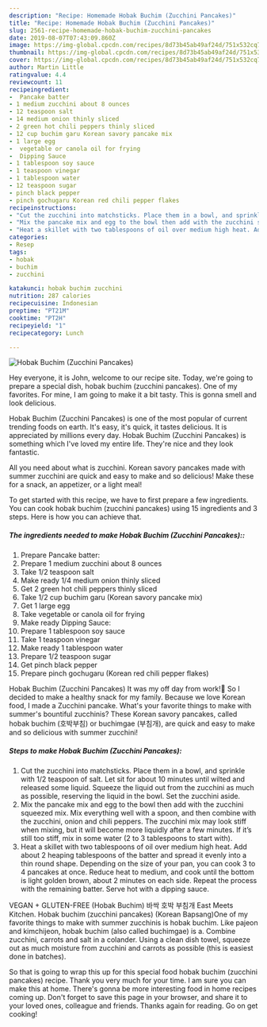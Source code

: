 ```yaml
---
description: "Recipe: Homemade Hobak Buchim (Zucchini Pancakes)"
title: "Recipe: Homemade Hobak Buchim (Zucchini Pancakes)"
slug: 2561-recipe-homemade-hobak-buchim-zucchini-pancakes
date: 2019-08-07T07:43:09.860Z
image: https://img-global.cpcdn.com/recipes/8d73b45ab49af24d/751x532cq70/hobak-buchim-zucchini-pancakes-recipe-main-photo.jpg
thumbnail: https://img-global.cpcdn.com/recipes/8d73b45ab49af24d/751x532cq70/hobak-buchim-zucchini-pancakes-recipe-main-photo.jpg
cover: https://img-global.cpcdn.com/recipes/8d73b45ab49af24d/751x532cq70/hobak-buchim-zucchini-pancakes-recipe-main-photo.jpg
author: Martin Little
ratingvalue: 4.4
reviewcount: 11
recipeingredient:
-  Pancake batter
- 1 medium zucchini about 8 ounces
- 12 teaspoon salt
- 14 medium onion thinly sliced
- 2 green hot chili peppers thinly sliced
- 12 cup buchim garu Korean savory pancake mix
- 1 large egg
-  vegetable or canola oil for frying
-  Dipping Sauce
- 1 tablespoon soy sauce
- 1 teaspoon vinegar
- 1 tablespoon water
- 12 teaspoon sugar
- pinch black pepper
- pinch gochugaru Korean red chili pepper flakes
recipeinstructions:
- "Cut the zucchini into matchsticks. Place them in a bowl, and sprinkle with 1/2 teaspoon of salt. Let sit for about 10 minutes until wilted and released some liquid. Squeeze the liquid out from the zucchini as much as possible, reserving the liquid in the bowl. Set the zucchini aside."
- "Mix the pancake mix and egg to the bowl then add with the zucchini squeezed mix. Mix everything well with a spoon, and then combine with the zucchini, onion and chili peppers. The zucchini mix may look stiff when mixing, but it will become more liquidly after a few minutes. If it’s still too stiff, mix in some water (2 to 3 tablespoons to start with)."
- "Heat a skillet with two tablespoons of oil over medium high heat. Add about 2 heaping tablespoons of the batter and spread it evenly into a thin round shape. Depending on the size of your pan, you can cook 3 to 4 pancakes at once. Reduce heat to medium, and cook until the bottom is light golden brown, about 2 minutes on each side. Repeat the process with the remaining batter. Serve hot with a dipping sauce."
categories:
- Resep
tags:
- hobak
- buchim
- zucchini

katakunci: hobak buchim zucchini
nutrition: 287 calories
recipecuisine: Indonesian
preptime: "PT21M"
cooktime: "PT2H"
recipeyield: "1"
recipecategory: Lunch

---
```



![Hobak Buchim (Zucchini Pancakes)](https://img-global.cpcdn.com/recipes/8d73b45ab49af24d/751x532cq70/hobak-buchim-zucchini-pancakes-recipe-main-photo.jpg)

Hey everyone, it is John, welcome to our recipe site. Today, we're going to prepare a special dish, hobak buchim (zucchini pancakes). One of my favorites. For mine, I am going to make it a bit tasty. This is gonna smell and look delicious.

Hobak Buchim (Zucchini Pancakes) is one of the most popular of current trending foods on earth. It's easy, it's quick, it tastes delicious. It is appreciated by millions every day. Hobak Buchim (Zucchini Pancakes) is something which I've loved my entire life. They're nice and they look fantastic.

All you need about what is zucchini. Korean savory pancakes made with summer zucchini are quick and easy to make and so delicious! Make these for a snack, an appetizer, or a light meal!


To get started with this recipe, we have to first prepare a few ingredients. You can cook hobak buchim (zucchini pancakes) using 15 ingredients and 3 steps. Here is how you can achieve that.

##### The ingredients needed to make Hobak Buchim (Zucchini Pancakes)::

1. Prepare  Pancake batter:
1. Prepare 1 medium zucchini about 8 ounces
1. Take 1/2 teaspoon salt
1. Make ready 1/4 medium onion thinly sliced
1. Get 2 green hot chili peppers thinly sliced
1. Take 1/2 cup buchim garu (Korean savory pancake mix)
1. Get 1 large egg
1. Take  vegetable or canola oil for frying
1. Make ready  Dipping Sauce:
1. Prepare 1 tablespoon soy sauce
1. Take 1 teaspoon vinegar
1. Make ready 1 tablespoon water
1. Prepare 1/2 teaspoon sugar
1. Get pinch black pepper
1. Prepare pinch gochugaru (Korean red chili pepper flakes)


Hobak Buchim (Zucchini Pancakes) It was my off day from work!🤗 So I decided to make a healthy snack for my family. Because we love Korean food, I made a Zucchini pancake. What&#39;s your favorite things to make with summer&#39;s bountiful zucchinis? These Korean savory pancakes, called hobak buchim (호박부침) or buchimgae (부침개), are quick and easy to make and so delicious with summer zucchini! 

##### Steps to make Hobak Buchim (Zucchini Pancakes):

1. Cut the zucchini into matchsticks. Place them in a bowl, and sprinkle with 1/2 teaspoon of salt. Let sit for about 10 minutes until wilted and released some liquid. Squeeze the liquid out from the zucchini as much as possible, reserving the liquid in the bowl. Set the zucchini aside.
1. Mix the pancake mix and egg to the bowl then add with the zucchini squeezed mix. Mix everything well with a spoon, and then combine with the zucchini, onion and chili peppers. The zucchini mix may look stiff when mixing, but it will become more liquidly after a few minutes. If it’s still too stiff, mix in some water (2 to 3 tablespoons to start with).
1. Heat a skillet with two tablespoons of oil over medium high heat. Add about 2 heaping tablespoons of the batter and spread it evenly into a thin round shape. Depending on the size of your pan, you can cook 3 to 4 pancakes at once. Reduce heat to medium, and cook until the bottom is light golden brown, about 2 minutes on each side. Repeat the process with the remaining batter. Serve hot with a dipping sauce.


VEGAN + GLUTEN-FREE (Hobak Buchim) 바싹 호박 부침개 East Meets Kitchen. Hobak buchim (zucchini pancakes) (Korean Bapsang)One of my favorite things to make with summer zucchinis is hobak buchim. Like pajeon and kimchijeon, hobak buchim (also called buchimgae) is a. Combine zucchini, carrots and salt in a colander. Using a clean dish towel, squeeze out as much moisture from zucchini and carrots as possible (this is easiest done in batches). 

So that is going to wrap this up for this special food hobak buchim (zucchini pancakes) recipe. Thank you very much for your time. I am sure you can make this at home. There's gonna be more interesting food in home recipes coming up. Don't forget to save this page in your browser, and share it to your loved ones, colleague and friends. Thanks again for reading. Go on get cooking!
